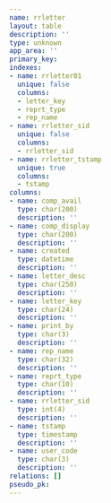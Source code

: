 ```yaml
---
name: rrletter
layout: table
description: ''
type: unknown
app_area: ''
primary_key: 
indexes:
- name: rrletter01
  unique: false
  columns:
  - letter_key
  - reprt_type
  - rep_name
- name: rrletter_sid
  unique: false
  columns:
  - rrletter_sid
- name: rrletter_tstamp
  unique: true
  columns:
  - tstamp
columns:
- name: comp_avail
  type: char(200)
  description: ''
- name: comp_display
  type: char(200)
  description: ''
- name: created
  type: datetime
  description: ''
- name: letter_desc
  type: char(250)
  description: ''
- name: letter_key
  type: char(24)
  description: ''
- name: print_by
  type: char(3)
  description: ''
- name: rep_name
  type: char(32)
  description: ''
- name: reprt_type
  type: char(10)
  description: ''
- name: rrletter_sid
  type: int(4)
  description: ''
- name: tstamp
  type: timestamp
  description: ''
- name: user_code
  type: char(3)
  description: ''
relations: []
pseudo_pk: 
---
```


